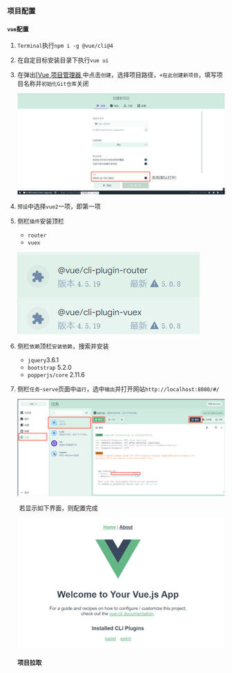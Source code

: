 ### 项目配置

#### `vue`配置

1. `Terminal`执行`npm i -g @vue/cli@4`

2. 在自定目标安装目录下执行`vue ui`

3. 在弹出[[Vue 项目管理器 ](http://localhost:8000/project/select)中点击`创建`，选择项目路径，`+在此创建新项目`，填写项目名称并`初始化Git仓库`关闭

   ![image-20220831140603776](pics/image-20220831140603776.png)

4. `预设`中选择`vue2`一项，即第一项

5. 侧栏`插件`安装顶栏

   - `router` 
   - `vuex`

   ![image-20220830182959562](pics/image-20220830182959562-16619259953721.png)

6. 侧栏`依赖`顶栏`安装依赖`，搜索并安装

   - `jquery`3.6.1
   - `bootstrap` 5.2.0
   - `popperjs/core` 2.11.6

7. 侧栏`任务`-`serve`页面中`运行`，选中`输出`并打开网站`http://localhost:8080/#/`

   ![image-20220831141116876](pics/image-20220831141116876.png)

   ​	若显示如下界面，则配置完成

   ![image-20220830184050960](pics/image-20220830184050960.png)

   

   #### 项目拉取